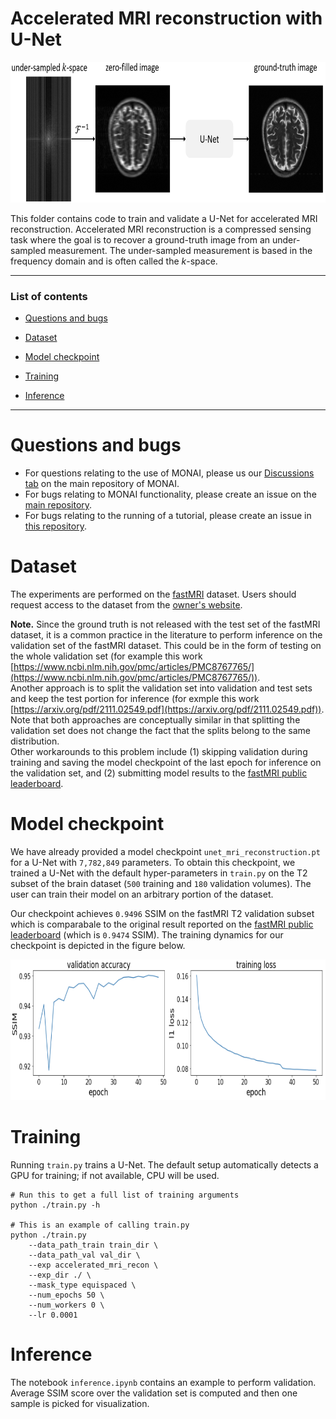 # Accelerated MRI reconstruction with U-Net

<p align="center"><img src="./figures/workflow.PNG" width="800" height="225"></p>


This folder contains code to train and validate a U-Net for accelerated MRI reconstruction. Accelerated MRI reconstruction is a compressed sensing task where the goal is to recover a ground-truth image from an under-sampled measurement. The under-sampled measurement is based in the frequency domain and is often called the $k$-space.

***

### List of contents

* [Questions and bugs](#Questions-and-bugs)

* [Dataset](#Dataset)

* [Model checkpoint](#Model-checkpoint)

* [Training](#Training)

* [Inference](#Inference)

***

# Questions and bugs

- For questions relating to the use of MONAI, please us our [Discussions tab](https://github.com/Project-MONAI/MONAI/discussions) on the main repository of MONAI.
- For bugs relating to MONAI functionality, please create an issue on the [main repository](https://github.com/Project-MONAI/MONAI/issues).
- For bugs relating to the running of a tutorial, please create an issue in [this repository](https://github.com/Project-MONAI/Tutorials/issues).

# Dataset

The experiments are performed on the [fastMRI](https://fastmri.org/dataset) dataset. Users should request access to the dataset
from the [owner's website](https://fastmri.org/dataset).

**Note.** Since the ground truth is not released with the test set of the fastMRI dataset, it is a common practice in the literature
to perform inference on the validation set of the fastMRI dataset. This could be in the form of testing on the whole validation
set (for example this work [https://www.ncbi.nlm.nih.gov/pmc/articles/PMC8767765/](https://www.ncbi.nlm.nih.gov/pmc/articles/PMC8767765/)).
<br>
Another approach is to split the validation set into validation and test sets and keep the test portion for inference (for exmple this work [https://arxiv.org/pdf/2111.02549.pdf](https://arxiv.org/pdf/2111.02549.pdf)). Note that both approaches are conceptually similar
in that splitting the validation set does not change the fact that the splits belong to the same distribution.
<br>
Other workarounds to this problem include (1) skipping validation during training and saving the model checkpoint of the last epoch for inference on the validation set, and (2) submitting model results to the [fastMRI public leaderboard](https://fastmri.org/leaderboards/).

# Model checkpoint

We have already provided a model checkpoint `unet_mri_reconstruction.pt` for a U-Net with `7,782,849` parameters. To obtain this checkpoint, we trained
a U-Net with the default hyper-parameters in `train.py` on the T2 subset of the brain dataset (`500` training and `180` validation volumes). The user can train their model on an arbitrary portion of the dataset.

Our checkpoint achieves `0.9496` SSIM on the fastMRI T2 validation subset which is comparabale to the original result reported on the
[fastMRI public leaderboard](https://fastmri.org/leaderboards/) (which is `0.9474` SSIM). The training dynamics for our checkpoint is depicted in the figure below.

<p align="center"><img src="./figures/dynamics.PNG" width="800" height="225"></p>

# Training

Running `train.py` trains a U-Net. The default setup automatically detects a GPU for training; if not available, CPU will be used.

    # Run this to get a full list of training arguments
    python ./train.py -h

    # This is an example of calling train.py
    python ./train.py
        --data_path_train train_dir \
        --data_path_val val_dir \
        --exp accelerated_mri_recon \
        --exp_dir ./ \
        --mask_type equispaced \
        --num_epochs 50 \
        --num_workers 0 \
        --lr 0.0001

# Inference

The notebook `inference.ipynb` contains an example to perform validation. Average SSIM score over the validation set is computed and then
one sample is picked for visualization.
